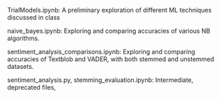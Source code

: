 
TrialModels.ipynb: A preliminary exploration of different ML techniques discussed in class

naive_bayes.ipynb: Exploring and comparing accuracies of various NB algorithms.

sentiment_analysis_comparisons.ipynb: Exploring and comparing accuracies of Textblob and VADER, with both stemmed and unstemmed datasets. 


sentiment_analysis.py, stemming_evaluation.ipynb: Intermediate, deprecated files,
